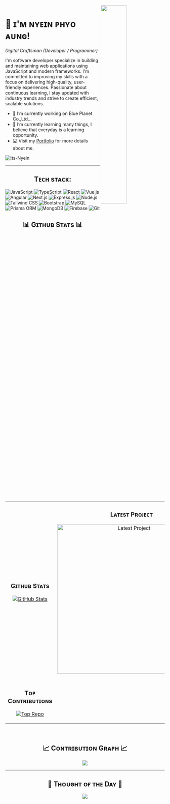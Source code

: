 <div>
  <img align="right" width="40%" src="https://owlbertsio-resized.s3.amazonaws.com/Popper.psd.full.png">
</div>

# 💫 ɪ'ᴍ ɴʏᴇɪɴ ᴘʜʏᴏ ᴀᴜɴɢ!
*Digital Craftsman (Developer / Programmer)*
<br /> 

<p align="left">
  I'm software developer specialize in building and maintaining web applications using JavaScript and modern frameworks. I'm committed to improving my skills with a focus on delivering high-quality, user-friendly experiences. Passionate about continuous learning, I stay updated with industry trends and strive to create efficient, scalable solutions.
</p>

- 🔭 I’m currently working on Blue Planet Co.,Ltd... 
- 🌱 I’m currently learning many things, I believe that everyday is a learning opportunity.
- 💻 Visit my [Portfolio](https://nyeinphyoaung.vercel.app/) for more details about me.

<p align="left"><img src="https://komarev.com/ghpvc/?username=Its-Nyein&label=Profile%20views&color=770677&style=for-the-badge&logo=star" alt="Its-Nyein" style="padding-right:20px;" />
</p>

---

<h2 align="center">Tᴇᴄʜ sᴛᴀᴄᴋ:</h2>

![JavaScript](https://img.shields.io/badge/javascript-%23323330.svg?style=flat&logo=javascript&logoColor=%23F7DF1E)
![TypeScript](https://img.shields.io/badge/typescript-%23007ACC.svg?style=flat&logo=typescript&logoColor=white)
![React](https://img.shields.io/badge/react-%2320232a.svg?style=flat&logo=react&logoColor=%2361DAFB)
![Vue.js](https://img.shields.io/badge/vue.js-%234FC08D.svg?style=flat&logo=vue.js&logoColor=white)
![Angular](https://img.shields.io/badge/angular-%23DD0031.svg?style=flat&logo=angular&logoColor=white)
![Next.js](https://img.shields.io/badge/next.js-%23000000.svg?style=flat&logo=next.js&logoColor=white)
![Express.js](https://img.shields.io/badge/express.js-%23404d59.svg?style=flat&logo=express&logoColor=white)
![Node.js](https://img.shields.io/badge/node.js-%23339933.svg?style=flat&logo=node.js&logoColor=white)
![Tailwind CSS](https://img.shields.io/badge/tailwind%20css-%2338B2AC.svg?style=flat&logo=tailwindcss&logoColor=white)
![Bootstrap](https://img.shields.io/badge/bootstrap-%23563D7C.svg?style=flat&logo=bootstrap&logoColor=white)
![MySQL](https://img.shields.io/badge/mysql-4479A1.svg?style=flat&logo=mysql&logoColor=white)
![Prisma ORM](https://img.shields.io/badge/prisma-2D3748.svg?style=flat&logo=prisma&logoColor=white)
![MongoDB](https://img.shields.io/badge/MongoDB-%234ea94b.svg?style=flat&logo=mongodb&logoColor=white)
![Firebase](https://img.shields.io/badge/Firebase-%23FFCB2B.svg?style=flat&logo=firebase&logoColor=white)
![Git](https://img.shields.io/badge/git-%23F05033.svg?style=flat&logo=git&logoColor=white)

<h2 align="center">📊 Gɪᴛʜᴜʙ Sᴛᴀᴛs 📊</h2>

<table width="100%">
  <tr>
    <td width="50%">
      <h3 align="center"><strong>Gɪᴛʜᴜʙ Sᴛᴀᴛs</strong></h3>
      <p align="center">
        <a href="https://github.com/Its-Nyein">
          <img align="center" src="https://github-readme-stats.vercel.app/api?username=Its-Nyein&count_private=true&show_icons=true&theme=nightowl&bg_color=0,000000,441350&title_color=c56a90&text_color=ffffff&rank_icon=github&hide=prs,issues,contribs&show=reviews,prs_merged,prs_merged_percentage" alt="GitHub Stats" />
        </a>
      </p>
    </td>
    <td width="50%">
      <h3 align="center"><strong>Lᴀᴛᴇsᴛ Pʀᴏᴊᴇᴄᴛ</strong></h3>
      <p align="center">
        <a href="https://github.com/Its-Nyein/moviemissile">
          <img align="center" width="470" src="https://github-readme-stats.vercel.app/api/pin/?username=Its-Nyein&repo=moviemissile&theme=nightowl&show_owner=true&bg_color=0,000000,441350&title_color=c56a90&text_color=ffffff" alt="Latest Project" />
        </a>
      </p>
    </td>
  </tr>

  <tr>
    <td width="50%">
      <h3 align="center"><strong>Tᴏᴘ Cᴏɴᴛʀɪʙᴜᴛɪᴏɴs</strong></h3>
      <p align="center">
        <a href="https://github.com/Kiran1689">
          <img align="center" src="https://github-contributor-stats.vercel.app/api?username=Its-Nyein&limit=2&theme=nightowl&show_owner=true&combine_all_yearly_contributions=false&bg_color=0,000000,441350&title_color=c56a90&text_color=ffffff" alt="Top Repo" />
        </a>
      </p>
    </td>
  </tr>
</table>
<br/>

<h2 align="center">📈 Cᴏɴᴛʀɪʙᴜᴛɪᴏɴ Gʀᴀᴘʜ 📈</h2>
<div align="center">
    <img src="https://github-readme-activity-graph.vercel.app/graph?username=Its-Nyein&bg_color=220a28&&color=ffffff&line=c56a90&point=ffeb95&area=false&hide_border=false" border-radius="15">
</div>

---

<h2 align="center">🌟 Tʜᴏᴜɢʜᴛ ᴏғ ᴛʜᴇ Dᴀʏ 🌟</h2>
<p align="center">
    <img src="https://readme-daily-quotes.vercel.app/api?author=Albert%20Einstein&quote=Life%20is%20like%20riding%20a%20bicycle.%20To%20keep%20your%20balance%20you%20must%20keep%20moving.&theme=dark&bg_color=220a28&author_color=ffeb95&accent_color=c56a90">
</p>
